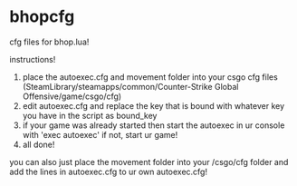 # bhopcfg
cfg files for bhop.lua!

instructions!

1. place the autoexec.cfg and movement folder into your csgo cfg files
(SteamLibrary/steamapps/common/Counter-Strike Global Offensive/game/csgo/cfg)
2. edit autoexec.cfg and replace the key that is bound with whatever key you have in the script as bound_key
3. if your game was already started then start the autoexec in ur console with 'exec autoexec' if not, start ur game!
4. all done!

you can also just place the movement folder into your /csgo/cfg folder and add the lines in autoexec.cfg to ur own autoexec.cfg!
